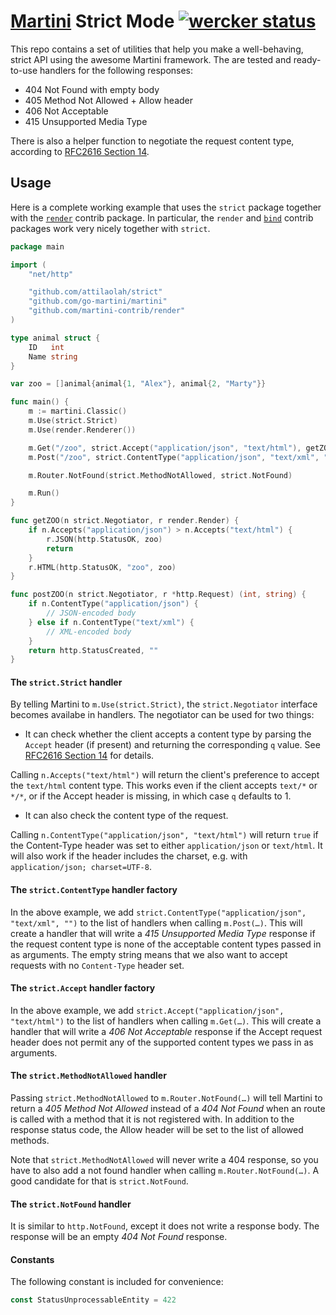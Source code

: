 # [Martini][1] Strict Mode [![wercker status](https://app.wercker.com/status/3adeb16c006087c9a999da4084288241/s/ "wercker status")](https://app.wercker.com/project/bykey/3adeb16c006087c9a999da4084288241)


[1]: //github.com/go-martini/martini

This repo contains a set of utilities that help you make a well-behaving,
strict API using the awesome Martini framework. The are tested and ready-to-use
handlers for the following responses:

* 404 Not Found with empty body
* 405 Method Not Allowed + Allow header
* 406 Not Acceptable
* 415 Unsupported Media Type

There is also a helper function to negotiate the request content type,
according to [RFC2616 Section 14][4].


## Usage

Here is a complete working example that uses the `strict` package together with
the [`render`][2] contrib package. In particular, the `render` and [`bind`][3]
contrib packages work very nicely together with `strict`.

[2]: https://github.com/martini-contrib/render
[3]: https://github.com/martini-contrib/bind

```go
package main

import (
	"net/http"

	"github.com/attilaolah/strict"
	"github.com/go-martini/martini"
	"github.com/martini-contrib/render"
)

type animal struct {
	ID   int
	Name string
}

var zoo = []animal{animal{1, "Alex"}, animal{2, "Marty"}}

func main() {
	m := martini.Classic()
	m.Use(strict.Strict)
	m.Use(render.Renderer())

	m.Get("/zoo", strict.Accept("application/json", "text/html"), getZOO)
	m.Post("/zoo", strict.ContentType("application/json", "text/xml", ""), postZOO)

	m.Router.NotFound(strict.MethodNotAllowed, strict.NotFound)

	m.Run()
}

func getZOO(n strict.Negotiator, r render.Render) {
	if n.Accepts("application/json") > n.Accepts("text/html") {
		r.JSON(http.StatusOK, zoo)
		return
	}
	r.HTML(http.StatusOK, "zoo", zoo)
}

func postZOO(n strict.Negotiator, r *http.Request) (int, string) {
	if n.ContentType("application/json") {
		// JSON-encoded body
	} else if n.ContentType("text/xml") {
		// XML-encoded body
	}
	return http.StatusCreated, ""
}
```


#### The `strict.Strict` handler

By telling Martini to `m.Use(strict.Strict)`, the `strict.Negotiator` interface
becomes availabe in handlers. The negotiator can be used for two things:

* It can check whether the client accepts a content type by parsing the
  `Accept` header (if present) and returning the corresponding `q` value. See
  [RFC2616 Section 14][4] for details.

[4]: http://www.w3.org/Protocols/rfc2616/rfc2616-sec14.html

Calling `n.Accepts("text/html")` will return the client's preference to accept
the `text/html` content type. This works even if the client accepts `text/*` or
`*/*`, or if the Accept header is missing, in which case `q` defaults to 1.

* It can also check the content type of the request.

Calling `n.ContentType("application/json", "text/html")` will return `true` if
the Content-Type header was set to either `application/json` or `text/html`. It
will also work if the header includes the charset, e.g. with `application/json;
charset=UTF-8`.


#### The `strict.ContentType` handler factory

In the above example, we add `strict.ContentType("application/json",
"text/xml", "")` to the list of handlers when calling `m.Post(…)`.
This will create a handler that will write a *415 Unsupported Media Type*
response if the request content type is none of the acceptable content types
passed in as arguments. The empty string means that we also want to accept
requests with no `Content-Type` header set.


#### The `strict.Accept` handler factory

In the above example, we add `strict.Accept("application/json", "text/html")`
to the list of handlers when calling `m.Get(…)`. This will create a handler
that will write a *406 Not Acceptable* response if the Accept request header
does not permit any of the supported content types we pass in as arguments.


#### The `strict.MethodNotAllowed` handler

Passing `strict.MethodNotAllowed` to `m.Router.NotFound(…)` will tell Martini
to return a *405 Method Not Allowed* instead of a *404 Not Found* when an route
is called with a method that it is not registered with. In addition to the
response status code, the Allow header will be set to the list of allowed
methods.

Note that `strict.MethodNotAllowed` will never write a 404 response, so you
have to also add a not found handler when calling `m.Router.NotFound(…)`.
A good candidate for that is `strict.NotFound`.


#### The `strict.NotFound` handler

It is similar to `http.NotFound`, except it does not write a response body. The
response will be an empty *404 Not Found* response.


#### Constants


The following constant is included for convenience:

```go
const StatusUnprocessableEntity = 422
```
